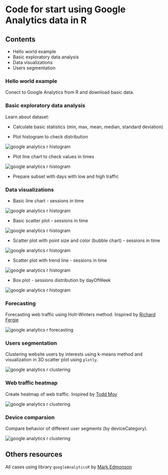 # Code for start using Google Analytics data in R

## Contents

* Hello world example
* Basic exploratory data analysis
* Data visualizations
* Users segmentation

### Hello world example

Conect to Google Analytics from R and download basic data.

### Basic exploratory data analysis

Learn about dataset:
* Calculate basic statistics (min, max, mean, median, standard deviation)

* Plot histogram to check distribution

![google analytics r histogram](./plots/2_sessions_histogram.png)

* Plot line chart to check values in times

![google analytics r histogram](./plots/2_sessions_in_time.png)

* Prepare subset with days with low and high traffic

### Data visualizations

* Basic line chart - sessions in time

![google analytics r histogram](./plots/3_line_chart.png)

* Basic scatter plot - sessions in time

![google analytics r histogram](./plots/3_scatter_plot.png)

* Scatter plot with point size and color (bubble chart) - sessions in time

![google analytics r histogram](./plots/3_bubble_chart.png)

* Scatter plot with trend line - sessions in time

![google analytics r histogram](./plots/3_sessions_time_scatter_trend.png)


* Box plot - sessions distribution by dayOfWeek

![google analytics r histogram](./plots/3_sessions_dayOfWeek_boxplot.png)

### Forecasting

Forecasting web traffic using Holt-Winters method.  Inspired by [Richard Fergie](https://github.com/richardfergie)

![google analytics r forecasting](./plots/4_forecasting.png)

### Users segmentation

Clustering website users by interests using k-means method and visualization in 3D scatter plot using `plotly`.

![google analytics r clustering](./plots/5_clustering.gif)

### Web traffic heatmap

Create heatmap of web traffic. Inspired by [Todd Moy](https://github.com/toddmoy)

![google analytics r clustering](./plots/6_heatmap.png)

### Device comparsion

Compare behavior of different user segments (by deviceCategory).

![google analytics r clustering](./plots/7_bar_chart.png)



## Others resources

All cases using library `googleAnalyticsR` by  [Mark Edmonson](https://github.com/MarkEdmondson1234)
